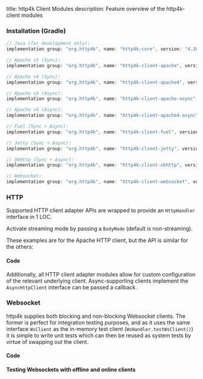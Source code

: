 title: http4k Client Modules
description: Feature overview of the http4k-client modules

### Installation (Gradle)

```groovy
// Java (for development only):
implementation group: "org.http4k", name: "http4k-core", version: "4.30.3.0"

// Apache v5 (Sync): 
implementation group: "org.http4k", name: "http4k-client-apache", version: "4.30.3.0"

// Apache v4 (Sync): 
implementation group: "org.http4k", name: "http4k-client-apache4", version: "4.30.3.0"

// Apache v5 (Async): 
implementation group: "org.http4k", name: "http4k-client-apache-async", version: "4.30.3.0"

// Apache v4 (Async): 
implementation group: "org.http4k", name: "http4k-client-apache4-async", version: "4.30.3.0"

// Fuel (Sync + Async): 
implementation group: "org.http4k", name: "http4k-client-fuel", version: "4.30.3.0"

// Jetty (Sync + Async): 
implementation group: "org.http4k", name: "http4k-client-jetty", version: "4.30.3.0"

// OkHttp (Sync + Async): 
implementation group: "org.http4k", name: "http4k-client-okhttp", version: "4.30.3.0"

// Websocket: 
implementation group: "org.http4k", name: "http4k-client-websocket", version: "4.30.3.0"
```

### HTTP
Supported HTTP client adapter APIs are wrapped to provide an `HttpHandler` interface in 1 LOC.

Activate streaming mode by passing a `BodyMode` (default is non-streaming).

These examples are for the Apache HTTP client, but the API is similar for the others:

#### Code [<img class="octocat"/>](https://github.com/http4k/http4k/blob/master/src/docs/guide/reference/clients/example_http.kt)

<script src="https://gist-it.appspot.com/https://github.com/http4k/http4k/blob/master/src/docs/guide/reference/clients/example_http.kt"></script>

Additionally, all HTTP client adapter modules allow for custom configuration of the relevant underlying client. Async-supporting clients implement the `AsyncHttpClient` interface can be passed a callback.

### Websocket
http4k supplies both blocking and non-blocking Websocket clients. The former is perfect for integration testing purposes, and as it uses the same interface `WsClient` as the in-memory test client (`WsHandler.testWsClient()`) it is simple to write unit tests which can then be reused as system tests by virtue of swapping out the client.

#### Code [<img class="octocat"/>](https://github.com/http4k/http4k/blob/master/src/docs/guide/reference/clients/example_websocket.kt)

<script src="https://gist-it.appspot.com/https://github.com/http4k/http4k/blob/master/src/docs/guide/reference/clients/example_websocket.kt"></script>

#### Testing Websockets with offline and online clients [<img class="octocat"/>](https://github.com/http4k/http4k/blob/master/src/docs/guide/reference/clients/TestingWebsockets.kt)

<script src="https://gist-it.appspot.com/https://github.com/http4k/http4k/blob/master/src/docs/guide/reference/clients/TestingWebsockets.kt"></script>

